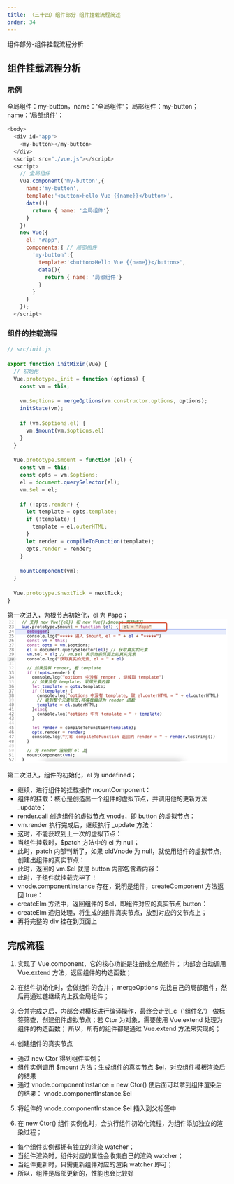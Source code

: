 ```yaml
---
title: （三十四）组件部分-组件挂载流程简述
order: 34
---
```


组件部分-组件挂载流程分析

<!--more -->

## 组件挂载流程分析

### 示例

全局组件：my-button，name：'全局组件'；
局部组件：my-button；name：'局部组件'；

```js
<body>
  <div id="app">
    <my-button></my-button>
  </div>
  <script src="./vue.js"></script>
  <script>
    // 全局组件
    Vue.component('my-button',{
      name:'my-button',
      template:'<button>Hello Vue {{name}}</button>',
      data(){
        return { name: '全局组件'}
      }
    })
    new Vue({
      el: "#app",
      components:{ // 局部组件
        'my-button':{
          template:'<button>Hello Vue {{name}}</button>',
          data(){
            return { name: '局部组件'}
          }
        }
      }
    });
  </script>
```

### 组件的挂载流程

```js
// src/init.js

export function initMixin(Vue) {
  // 初始化
  Vue.prototype._init = function (options) {
    const vm = this;

    vm.$options = mergeOptions(vm.constructor.options, options);
    initState(vm);

    if (vm.$options.el) {
      vm.$mount(vm.$options.el)
    }
  }

  Vue.prototype.$mount = function (el) {
    const vm = this;
    const opts = vm.$options;
    el = document.querySelector(el);
    vm.$el = el;

    if (!opts.render) {
      let template = opts.template;
      if (!template) {
        template = el.outerHTML;
      }
      let render = compileToFunction(template);
      opts.render = render;
    }

    mountComponent(vm);
  }

  Vue.prototype.$nextTick = nextTick;
}
```

第一次进入，为根节点初始化，el 为 #app；
![](/images/手写vue2源码/（三十四）组件部分-组件挂载流程简述/img1.png)

第二次进入，组件的初始化，el 为 undefined；

- 继续，进行组件的挂载操作 mountComponent：
- 组件的挂载：核心是创造出一个组件的虚拟节点，并调用他的更新方法 \_update：
- render.call 创造组件的虚拟节点 vnode，即 button 的虚拟节点：
- vm.render 执行完成后，继续执行 \_update 方法：
- 这时，不能获取到上一次的虚拟节点：
- 当组件挂载时，$patch 方法中的 el 为 null；
- 此时，patch 内部判断了，如果 oldVnode 为 null，就使用组件的虚拟节点，创建出组件的真实节点：
- 此时，返回的 vm.$el 就是 button 内部包含着内容：
- 此时，子组件就挂载完毕了！
- vnode.componentInstance 存在，说明是组件，createComponent 方法返回 true：
- createElm 方法中，返回组件的 $el，即组件对应的真实节点 button：
- createElm 递归处理，将生成的组件真实节点，放到对应的父节点上；
- 再将完整的 div 挂在到页面上

## 完成流程

1. 实现了 Vue.component，它的核心功能是注册成全局组件；
   内部会自动调用 Vue.extend 方法，返回组件的构造函数；

2. 在组件初始化时，会做组件的合并；
   mergeOptions 先找自己的局部组件，然后再通过链继续向上找全局组件；

3. 合并完成之后，内部会对模板进行编译操作，最终会走到\_c（'组件名'）
   做标签筛查，创建组件虚拟节点；若 Ctor 为对象，需要使用 Vue.extend 处理为组件的构造函数；
   所以，所有的组件都是通过 Vue.extend 方法来实现的；

4. 创建组件的真实节点

- 通过 new Ctor 得到组件实例；
- 组件实例调用 $mount 方法：生成组件的真实节点 $el，对应组件模板渲染后的结果
- 通过 vnode.componentInstance = new Ctor() 使后面可以拿到组件渲染后的结果： vnode.componentInstance.$el

5. 将组件的 vnode.componentInstance.$el 插入到父标签中

6. 在 new Ctor() 组件实例化时，会执行组件初始化流程，为组件添加独立的渲染过程；

- 每个组件实例都拥有独立的渲染 watcher；
- 当组件渲染时，组件对应的属性会收集自己的渲染 watcher；
- 当组件更新时，只需更新组件对应的渲染 watcher 即可；
- 所以，组件是局部更新的，性能也会比较好
